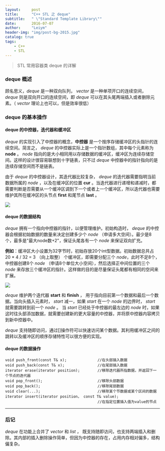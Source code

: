 ```yaml
---
layout:     post
title:      "C++ STL 之 deque"
subtitle:   " \"Standard Template Library\""
date:       2016-07-07
author:     "Leiym"
header-img: "img/post-bg-2015.jpg"
catalog: true
tags:
    - C++
    - STL
---
```


> STL 常用容器类 deque 的详解

### deque 概述

顾名思义，*deque* 是一种双向队列， *vector* 是一种单项开口的连续空间， *deque* 则是双向开口的连续空间，即 *deque* 可以在其头尾两端插入或者删除元素。（ *vector* 理论上也可以，但是效率很低）

### deque 的基本操作

#### deque 的中控器，迭代器和缓冲区

*deque* 的实现引入了中控器的概念，**中控器** 是一个按序存储缓冲区的头指针的连续空间。简言之， *deque* 的中控器实际上是一个指针数组，其中每个元素称为 **node** 。 *node* 指向的是大小相同用以存储数据的缓冲区，缓冲区为连续存储空间。这样的设计很容易联想到十字链表，只不过 *deque* 中控器中的指针指向的是连续存储空间而不是链表。

由于 *deque* 的中控器设计，其迭代器比较复杂， *deque* 的迭代器需要指明当前数据所属的 *node* ，以及在缓冲区的位置 **cur** 。当迭代器进行递增和递减时，都需要判断是否需要从一个缓冲区调到下一个或者上一个缓冲区，所以迭代器也需要维护其所在缓冲区的头节点 **first** 和尾节点 **last** 。

<img src="http://leiym.com/img/in-post/post-STL/deque中控器.png"/>

#### deque 的数据结构

*deque* 拥有一个指向中控器的指针，以便管理维护。初始构造时， *deque* 的中控器会根据初始数据的数量来决定创建多少个 *node* （申请多大空间）。最少是8个，最多是"最大node数+2"，保证头尾各有一个 *node* 来保证双向扩充。

**例如**：缓冲区大小设置为32字节时，初始存放20个int型数据。初始数据总共占 20 * 4 / 32 = 3 （向上取整） 个缓冲区，即需要分配三个 *node*，此时不足8个，中控器创建8个 *node* （申请8个单位大小空间），然后选择正中间位置的三个 *node* 来存放三个缓冲区的指针。这样做的目的是尽量保证头尾都有相同的空间来扩展。

<img src="http://leiym.com/img/in-post/post-STL/deque初始.png"/>

*deque* 维护两个迭代器 **start** 和 **finish** ， 用于指向目前第一个数据和最后一个数据。当向头插入元素时， *start* 减一，如果 *start* 在一个 *node* 的边界时， *start* 就需要跳转到前一个 *node* 。 当 *start* 已经处于中控器的最左边的 *node* 时，如果这时往头部添加数据，就需要创建新的更大容量的中控器，并将原中控器内容拷贝到新中控器中。

*deque* 支持随即访问，通过[]操作符可以快速访问某个数据。其利用缓冲区之间的跳转以及缓冲区的顺序存储特性可以很方便的实现。

#### deque 的数据操作

```
void push_front(const T& x);              //在头部插入数据
void push_back(const T& x);               //在尾部插入数据
iterator erase(iterator position);        //移除迭代器所指数据，并返回下一个节点的迭代器
void pop_front();                         //移除头部数据
void pop_back();                          //移除尾部数据
void clear(...);                          //移除某个节数据或某个区间的数据
iterator insert(iterator position， const T& value);
                                          //在指定位置插入值为value的节点
```

---

### 后记

*deque* 在功能上合并了 *vector* 和 *list* ， 既支持随即访问，也支持两端插入和删除。其内部的插入删除操作简单，但因为中控器的存在，占用内存相对偏多，结构偏复杂。
